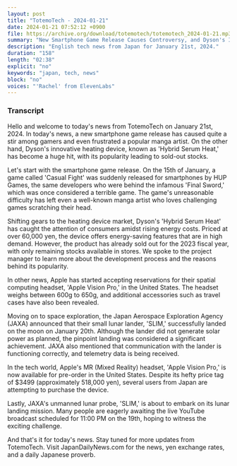 ```yaml
---
layout: post
title: "TotemoTech - 2024-01-21"
date: 2024-01-21 07:52:12 +0900
file: https://archive.org/download/totemotech/totemotech_2024-01-21.mp3
summary: "New Smartphone Game Release Causes Controversy, and Dyson's Innovative Heating Device Sold Out, & more…"
description: "English tech news from Japan for January 21st, 2024."
duration: "158"
length: "02:38"
explicit: "no"
keywords: "japan, tech, news"
block: "no"
voices: "'Rachel' from ElevenLabs"
---
```


### Transcript

Hello and welcome to today's news from TotemoTech on January 21st, 2024. In today's news, a new smartphone game release has caused quite a stir among gamers and even frustrated a popular manga artist. On the other hand, Dyson's innovative heating device, known as 'Hybrid Serum Heat,' has become a huge hit, with its popularity leading to sold-out stocks.

Let's start with the smartphone game release. On the 15th of January, a game called 'Casual Fight' was suddenly released for smartphones by HUP Games, the same developers who were behind the infamous 'Final Sword,' which was once considered a terrible game. The game's unreasonable difficulty has left even a well-known manga artist who loves challenging games scratching their head.

Shifting gears to the heating device market, Dyson's 'Hybrid Serum Heat' has caught the attention of consumers amidst rising energy costs. Priced at over 60,000 yen, the device offers energy-saving features that are in high demand. However, the product has already sold out for the 2023 fiscal year, with only remaining stocks available in stores. We spoke to the project manager to learn more about the development process and the reasons behind its popularity.

In other news, Apple has started accepting reservations for their spatial computing headset, 'Apple Vision Pro,' in the United States. The headset weighs between 600g to 650g, and additional accessories such as travel cases have also been revealed.

Moving on to space exploration, the Japan Aerospace Exploration Agency (JAXA) announced that their small lunar lander, 'SLIM,' successfully landed on the moon on January 20th. Although the lander did not generate solar power as planned, the pinpoint landing was considered a significant achievement. JAXA also mentioned that communication with the lander is functioning correctly, and telemetry data is being received.

In the tech world, Apple's MR (Mixed Reality) headset, 'Apple Vision Pro,' is now available for pre-order in the United States. Despite its hefty price tag of $3499 (approximately 518,000 yen), several users from Japan are attempting to purchase the device.

Lastly, JAXA's unmanned lunar probe, 'SLIM,' is about to embark on its lunar landing mission. Many people are eagerly awaiting the live YouTube broadcast scheduled for 11:00 PM on the 19th, hoping to witness the exciting challenge.

And that's it for today's news. Stay tuned for more updates from TotemoTech.   Visit JapanDailyNews.com for the news, yen exchange rates, and a daily Japanese proverb.
